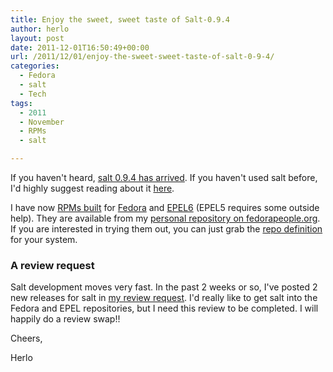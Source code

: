 ```yaml
---
title: Enjoy the sweet, sweet taste of Salt-0.9.4
author: herlo
layout: post
date: 2011-12-01T16:50:49+00:00
url: /2011/12/01/enjoy-the-sweet-sweet-taste-of-salt-0-9-4/
categories:
  - Fedora
  - salt
  - Tech
tags:
  - 2011
  - November
  - RPMs
  - salt

---
```

If you haven't heard, [salt 0.9.4 has arrived][1]. If you haven't used salt before, I'd highly suggest reading about it [here][2].

I have now [RPMs built][3] for [Fedora][4] and [EPEL6][5] (EPEL5 requires some outside help). They are available from my [personal repository on fedorapeople.org][3]. If you are interested in trying them out, you can just grab the [repo definition][3] for your system.

### A review request

Salt development moves very fast. In the past 2 weeks or so, I've posted 2 new releases for salt in [my review request][6]. I'd really like to get salt into the Fedora and EPEL repositories, but I need this review to be completed. I will happily do a review swap!!

Cheers,

Herlo

 [1]: http://red45.wordpress.com/2011/11/28/salt-0-9-4-arrives/
 [2]: http://saltstack.org/
 [3]: http://repos.fedorapeople.org/repos/herlo/salt/
 [4]: http://repos.fedorapeople.org/repos/herlo/salt/fedora-16/
 [5]: http://repos.fedorapeople.org/repos/herlo/salt/epel-6/
 [6]: https://bugzilla.redhat.com/show_bug.cgi?id=737286